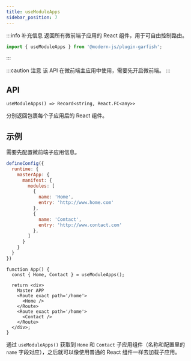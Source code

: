 ```yaml
---
title: useModuleApps
sidebar_position: 7
---
```


:::info 补充信息
返回所有微前端子应用的 React 组件，用于可自由控制路由。
```ts
import { useModuleApps } from '@modern-js/plugin-garfish';
```
:::

:::caution 注意
该 API 在微前端主应用中使用，需要先开启微前端。
:::

## API

`useModuleApps() => Record<string, React.FC<any>>`

分别返回包裹每个子应用后的 React 组件。

## 示例

需要先配置微前端子应用信息。

```js title=modern.config.js
defineConfig({
  runtime: {
    masterApp: {
      manifest: {
        modules: [
          {
            name: 'Home',
            entry: 'http://www.home.com'
          },
          {
            name: 'Contact',
            entry: 'http://www.contact.com'
          },
        ]
      }
    }
  }
})
```

```tsx title=App.tsx
function App() {
  const { Home, Contact } = useModuleApps();

  return <div>
    Master APP
    <Route exact path='/home'>
      <Home />
    </Route>
    <Route exact path='/home'>
      <Contact />
    </Route>
  </div>;
}
```

通过 `useModuleApps()` 获取到 `Home` 和 `Contact` 子应用组件（名称和配置里的 `name` 字段对应），之后就可以像使用普通的 React 组件一样去加载子应用。
